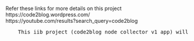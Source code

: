 
<br>
	Refer these links for more details on this project <br>
		https://code2blog.wordpress.com/  <br>
		https://youtube.com/results?search_query=code2blog <br>
		
<pre>
	This iib project (code2blog_node_collector_v1_app) will demo the use of collector node
</pre>
